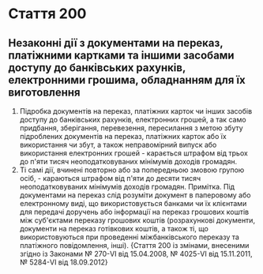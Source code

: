 Cтаття 200
====
Незаконні дії з документами на переказ, платіжними картками та іншими засобами доступу до банківських рахунків, електронними грошима, обладнанням для їх виготовлення
----
1. Підробка документів на переказ, платіжних карток чи інших засобів доступу до банківських рахунків, електронних грошей, а так само придбання, зберігання, перевезення, пересилання з метою збуту підроблених документів на переказ, платіжних карток або їх використання чи збут, а також неправомірний випуск або використання електронних грошей -
карається штрафом від трьох до п'яти тисяч неоподатковуваних мінімумів доходів громадян.
2. Ті самі дії, вчинені повторно або за попередньою змовою групою осіб, -
караються штрафом від п'яти до десяти тисяч неоподатковуваних мінімумів доходів громадян.
Примітка. Під документами на переказ слід розуміти документ в паперовому або електронному виді, що використовується банками чи їх клієнтами для передачі доручень або інформації на переказ грошових коштів між суб'єктами переказу грошових коштів (розрахункові документи, документи на переказ готівкових коштів, а також ті, що використовуються при проведенні міжбанківського переказу та платіжного повідомлення, інші).
{Стаття 200 із змінами, внесеними згідно із Законами № 270-VI від 15.04.2008, № 4025-VI від 15.11.2011, № 5284-VI від 18.09.2012}
